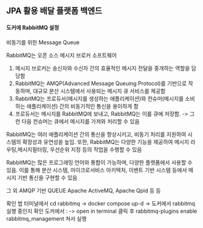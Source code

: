 ## JPA 활용 배달 플랫폼 백엔드 





#### 도커에 RabbitMQ 설정 
비동기를 위한 Message Queue

RabbitMQ는 오픈 소스 메시지 브로커 소프트웨어

1. 메시지 브로커는 송신자와 수신자 간의 효율적인 메시지 전달을 중개하는 역할을 담당함
2. RabbitMQ는 AMQP(Advanced Message Queuing Protocol)를 기반으로 작동하며, 대규모 분산 시스템에서 사용되는 메시지 큐 서비스를 제공함
3. RabbitMQ는 프로듀서(메시지를 생성하는 애플리케이션)와 컨슈머(메시지를 소비하는 애플리케이션) 간의 비동기적인 통신을 용이하게 함
4. 프로듀서는 메시지를 RabbitMQ에 보내고, RabbitMQ는 이를 큐에 저장함. -> 그런 다음 컨슈머는 큐에서 메시지를 가져와 처리할 수 있음

RabbitMQ는 여러 애플리케이션 간의 통신을 향상시키고, 비동기 처리를 지원하여 시스템의 확장성과 유연성을 높임. 또한, RabbitMQ는 다양한 기능을 제공하여 메시지 라우팅,메시지필터링, 우선순위 지정 등의 작업을 수행할 수 있음

RabbitMQ는 많은 프로그래밍 언어와 통합이 가능하며, 다양한 플랫폼에서 사용할 수 있음. 이를 통해 분산 시스템, 마이크로서비스 아키텍처, 이벤트 기반 시스템 등에서 메시지 기반 통신을 구현할 수 있음

그 외 AMQP 기반 QUEUE
Apache ActiveMQ, Apache Qpid 등 등

확인 법
터미널에서 cd rabbitmq -> docker compose up-d -> 도커에서 rabbitmq 실행 중인지 확인
도커에서 : -> open in terminal 클릭 후  rabbitmq-plugins enable rabbitmq_management 쳐서 실행
